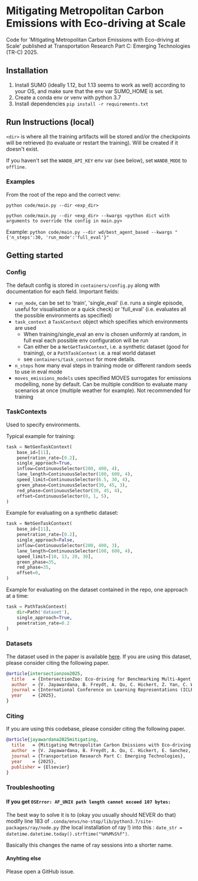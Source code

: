 # Mitigating Metropolitan Carbon Emissions with Eco-driving at Scale

Code for 'Mitigating Metropolitan Carbon Emissions with Eco-driving at Scale' published at Transportation Research Part C: Emerging Technologies (TR-C) 2025.

## Installation
1. Install SUMO (ideally 1.12, but 1.13 seems to work as well) according to your OS, and make sure that the env var SUMO_HOME is set.
2. Create a conda env or venv with python 3.7
3. Install dependencies `pip install -r requirements.txt`

## Run Instructions (local)
`<dir>` is where all the training artifacts will be stored and/or the checkpoints will be retrieved (to evaluate or restart the training). Will be created if it doesn't exist.

If you haven't set the `WANDB_API_KEY` env var (see below), set `WANDB_MODE` to `offline`.

### Examples
From the root of the repo and the correct venv:

`python code/main.py --dir <exp_dir>`

`python code/main.py --dir <exp_dir> --kwargs <python dict with arguments to override the config in main.py>`

Example:
`python code/main.py --dir wd/best_agent_based --kwargs "{'n_steps':30, 'run_mode':'full_eval'}" `

## Getting started

### Config
The default config is stored in `containers/config.py` along with documentation for each field.
Important fields:

- `run_mode`, can be set to 'train',  'single_eval'
(i.e. runs a single episode, useful for visualisation or a quick check) or 'full_eval'
(i.e. evaluates all the possible environments as specified)
- `task_context` a `TaskContext` object which specifies which environments are used
  - When training/single_eval an env is chosen uniformly at random, in full eval each possible env configuration will be run
  - Can either be a `NetGetTaskContext`, i.e. a synthetic dataset (good for training), or a `PathTaskContext` i.e. a real world dataset
  - see `containers/task_context` for more details.
- `n_steps` how many eval steps in training mode or different random seeds to use in eval mode
- `moves_emissions_models` uses specified MOVES surrogates for emissions modelling, none by default. Can be multiple condition to evaluate many scenarios at once (multiple weather for example).
Not recommended for training

### TaskContexts

Used to specify environments.

Typical example for training:
```python
task = NetGenTaskContext(
    base_id=[11],
    penetration_rate=[0.2],
    single_approach=True,
    inflow=ContinuousSelector(200, 400, 4),
    lane_length=ContinuousSelector(100, 600, 4),
    speed_limit=ContinuousSelector(6.5, 30, 4),
    green_phase=ContinuousSelector(30, 45, 3),
    red_phase=ContinuousSelector(30, 45, 4),
    offset=ContinuousSelector(0, 1, 5),
)
```

Example for evaluating on a synthetic dataset:
```python
task = NetGenTaskContext(
    base_id=[11],
    penetration_rate=[0.2],
    single_approach=False,
    inflow=ContinuousSelector(200, 400, 3),
    lane_length=ContinuousSelector(100, 600, 4),
    speed_limit=[10, 13, 20, 30],
    green_phase=35,
    red_phase=35,
    offset=0,
)
```

Example for evaluating on the dataset contained in the repo, one approach at a time:
```python
task = PathTaskContext(
    dir=Path('dataset'),
    single_approach=True,
    penetration_rate=0.2
)
```
### Datasets

The dataset used in the paper is available [here](https://drive.google.com/drive/folders/1y3W83MPfnt9mSFGbg8L9TLHTXElXvcHs). If you are using this dataset, please consider citing the following paper.

```bibtex
@article{intersectionzoo2025,
  title   = {IntersectionZoo: Eco-driving for Benchmarking Multi-Agent Contextual Reinforcement Learning, },
  author  = {V. Jayawardana, B. Freydt, A. Qu, C. Hickert, Z. Yan, C. Wu},
  journal = {International Conference on Learning Representations (ICLR)},
  year    = {2025},
}
```

### Citing

If you are using this codebase, please consider citing the following paper.

```bibtex
@article{jayawardana2025mitigating,
  title   = {Mitigating Metropolitan Carbon Emissions with Eco-driving at Scale},
  author  = {V. Jayawardana, B. Freydt, A. Qu, C. Hickert, E. Sanchez, C. Tang, M. Tylor, B. Leonard, C. Wu},
  journal = {Transportation Research Part C: Emerging Technologies},
  year    = {2025},
  publisher = {Elsevier}
}
```

###  Troubleshooting

#### If you get `OSError: AF_UNIX path length cannot exceed 107 bytes:`

The best way to solve it is to (okay you usually should NEVER do that) modify line 183 of `.conda/envs/no-stop/lib/python3.7/site-packages/ray/node.py`
(the local installation of ray !) into this : `date_str = datetime.datetime.today().strftime("%H%M%S%f")`.

Basically this changes the name of ray sessions into a shorter name.

#### Anyhting else

Please open a GitHub issue. 
